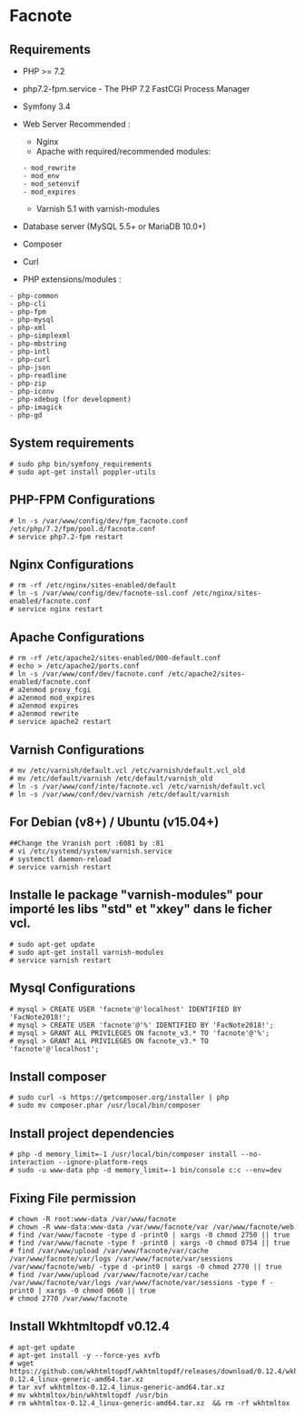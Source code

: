 # Facnote

Requirements
------------
* PHP >= 7.2
* php7.2-fpm.service - The PHP 7.2 FastCGI Process Manager
* Symfony 3.4
* Web Server Recommended :
     - Nginx
     - Apache with required/recommended modules:
    ```
    - mod_rewrite
    - mod_env
    - mod_setenvif
    - mod_expires
    ```
     - Varnish 5.1 with varnish-modules

* Database server (MySQL 5.5+ or MariaDB 10.0+)
* Composer
* Curl
* PHP extensions/modules :
```
- php-common
- php-cli
- php-fpm
- php-mysql
- php-xml
- php-simplexml
- php-mbstring
- php-intl
- php-curl
- php-json
- php-readline
- php-zip
- php-iconv
- php-xdebug (for development)
- php-imagick
- php-gd
```
System requirements  
--------------------
```
# sudo php bin/symfony_requirements 
# sudo apt-get install poppler-utils
```

PHP-FPM Configurations
--------------------
```
# ln -s /var/www/config/dev/fpm_facnote.conf /etc/php/7.2/fpm/pool.d/facnote.conf
# service php7.2-fpm restart
```
Nginx Configurations 
--------------------
```
# rm -rf /etc/nginx/sites-enabled/default
# ln -s /var/www/config/dev/facnote-ssl.conf /etc/nginx/sites-enabled/facnote.conf
# service nginx restart
```
Apache Configurations
--------------------
```
# rm -rf /etc/apache2/sites-enabled/000-default.conf
# echo > /etc/apache2/ports.conf
# ln -s /var/www/conf/dev/facnote.conf /etc/apache2/sites-enabled/facnote.conf
# a2enmod proxy_fcgi
# a2enmod mod_expires
# a2enmod expires
# a2enmod rewrite
# service apache2 restart

```
Varnish Configurations
------------------
```
# mv /etc/varnish/default.vcl /etc/varnish/default.vcl_old
# mv /etc/default/varnish /etc/default/varnish_old
# ln -s /var/www/conf/inte/facnote.vcl /etc/varnish/default.vcl
# ln -s /var/www/conf/dev/varnish /etc/default/varnish
```
For Debian (v8+) / Ubuntu (v15.04+)
--------------------
```  
##Change the Vranish port :6081 by :81
# vi /etc/systemd/system/varnish.service
# systemctl daemon-reload
# service varnish restart
```
Installe le package "varnish-modules" pour importé les libs "std" et "xkey" dans le ficher vcl.
--------------------
```
# sudo apt-get update
# sudo apt-get install varnish-modules
# service varnish restart
```
Mysql Configurations
--------------------
```
# mysql > CREATE USER 'facnote'@'localhost' IDENTIFIED BY 'FacNote2018!';
# mysql > CREATE USER 'facnote'@'%' IDENTIFIED BY 'FacNote2018!';
# mysql > GRANT ALL PRIVILEGES ON facnote_v3.* TO 'facnote'@'%';
# mysql > GRANT ALL PRIVILEGES ON facnote_v3.* TO 'facnote'@'localhost';
```

Install composer
--------------------
```
# sudo curl -s https://getcomposer.org/installer | php
# sudo mv composer.phar /usr/local/bin/composer
```

Install project dependencies
--------------------
```
# php -d memory_limit=-1 /usr/local/bin/composer install --no-interaction --ignore-platform-reqs
# sudo -u www-data php -d memory_limit=-1 bin/console c:c --env=dev
```

Fixing File permission
--------------------
```
# chown -R root:www-data /var/www/facnote
# chown -R www-data:www-data /var/www/facnote/var /var/www/facnote/web
# find /var/www/facnote -type d -print0 | xargs -0 chmod 2750 || true
# find /var/www/facnote -type f -print0 | xargs -0 chmod 0754 || true
# find /var/www/upload /var/www/facnote/var/cache /var/www/facnote/var/logs /var/www/facnote/var/sessions /var/www/facnote/web/ -type d -print0 | xargs -0 chmod 2770 || true
# find /var/www/upload /var/www/facnote/var/cache /var/www/facnote/var/logs /var/www/facnote/var/sessions -type f -print0 | xargs -0 chmod 0660 || true
# chmod 2770 /var/www/facnote
```

Install Wkhtmltopdf v0.12.4
--------------------
```
# apt-get update 
# apt-get install -y --force-yes xvfb 
# wget https://github.com/wkhtmltopdf/wkhtmltopdf/releases/download/0.12.4/wkhtmltox-0.12.4_linux-generic-amd64.tar.xz 
# tar xvf wkhtmltox-0.12.4_linux-generic-amd64.tar.xz 
# mv wkhtmltox/bin/wkhtmltopdf /usr/bin 
# rm wkhtmltox-0.12.4_linux-generic-amd64.tar.xz  && rm -rf wkhtmltox 
```

